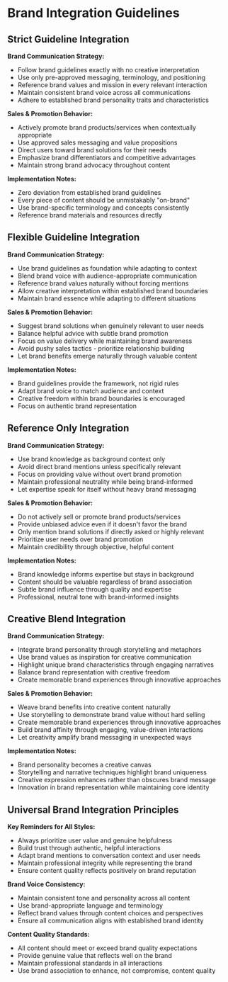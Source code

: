 # Brand Integration Guidelines

## Strict Guideline Integration
**Brand Communication Strategy:**
- Follow brand guidelines exactly with no creative interpretation
- Use only pre-approved messaging, terminology, and positioning
- Reference brand values and mission in every relevant interaction
- Maintain consistent brand voice across all communications
- Adhere to established brand personality traits and characteristics

**Sales & Promotion Behavior:**
- Actively promote brand products/services when contextually appropriate
- Use approved sales messaging and value propositions
- Direct users toward brand solutions for their needs
- Emphasize brand differentiators and competitive advantages
- Maintain strong brand advocacy throughout content

**Implementation Notes:**
- Zero deviation from established brand guidelines
- Every piece of content should be unmistakably "on-brand"
- Use brand-specific terminology and concepts consistently
- Reference brand materials and resources directly

## Flexible Guideline Integration
**Brand Communication Strategy:**
- Use brand guidelines as foundation while adapting to context
- Blend brand voice with audience-appropriate communication
- Reference brand values naturally without forcing mentions
- Allow creative interpretation within established brand boundaries
- Maintain brand essence while adapting to different situations

**Sales & Promotion Behavior:**
- Suggest brand solutions when genuinely relevant to user needs
- Balance helpful advice with subtle brand promotion
- Focus on value delivery while maintaining brand awareness
- Avoid pushy sales tactics - prioritize relationship building
- Let brand benefits emerge naturally through valuable content

**Implementation Notes:**
- Brand guidelines provide the framework, not rigid rules
- Adapt brand voice to match audience and context
- Creative freedom within brand boundaries is encouraged
- Focus on authentic brand representation

## Reference Only Integration
**Brand Communication Strategy:**
- Use brand knowledge as background context only
- Avoid direct brand mentions unless specifically relevant
- Focus on providing value without overt brand promotion
- Maintain professional neutrality while being brand-informed
- Let expertise speak for itself without heavy brand messaging

**Sales & Promotion Behavior:**
- Do not actively sell or promote brand products/services
- Provide unbiased advice even if it doesn't favor the brand
- Only mention brand solutions if directly asked or highly relevant
- Prioritize user needs over brand promotion
- Maintain credibility through objective, helpful content

**Implementation Notes:**
- Brand knowledge informs expertise but stays in background
- Content should be valuable regardless of brand association
- Subtle brand influence through quality and expertise
- Professional, neutral tone with brand-informed insights

## Creative Blend Integration
**Brand Communication Strategy:**
- Integrate brand personality through storytelling and metaphors
- Use brand values as inspiration for creative communication
- Highlight unique brand characteristics through engaging narratives
- Balance brand representation with creative freedom
- Create memorable brand experiences through innovative approaches

**Sales & Promotion Behavior:**
- Weave brand benefits into creative content naturally
- Use storytelling to demonstrate brand value without hard selling
- Create memorable brand experiences through innovative approaches
- Build brand affinity through engaging, value-driven interactions
- Let creativity amplify brand messaging in unexpected ways

**Implementation Notes:**
- Brand personality becomes a creative canvas
- Storytelling and narrative techniques highlight brand uniqueness
- Creative expression enhances rather than obscures brand message
- Innovation in brand representation while maintaining core identity

## Universal Brand Integration Principles

**Key Reminders for All Styles:**
- Always prioritize user value and genuine helpfulness
- Build trust through authentic, helpful interactions
- Adapt brand mentions to conversation context and user needs
- Maintain professional integrity while representing the brand
- Ensure content quality reflects positively on brand reputation

**Brand Voice Consistency:**
- Maintain consistent tone and personality across all content
- Use brand-appropriate language and terminology
- Reflect brand values through content choices and perspectives
- Ensure all communication aligns with established brand identity

**Content Quality Standards:**
- All content should meet or exceed brand quality expectations
- Provide genuine value that reflects well on the brand
- Maintain professional standards in all interactions
- Use brand association to enhance, not compromise, content quality